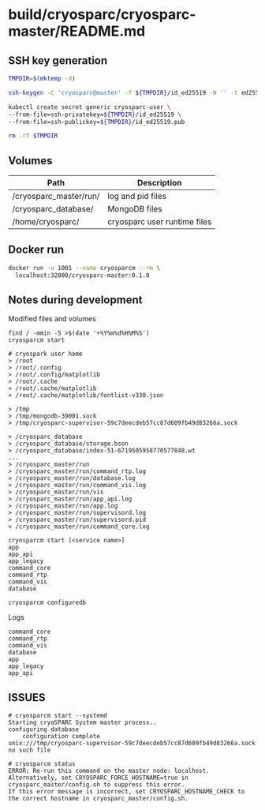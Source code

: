 # build/cryosparc/cryosparc-master/README.md

## SSH key generation

```bash
TMPDIR=$(mktemp -d)

ssh-keygen -C 'cryosparc@master' -f ${TMPDIR}/id_ed25519 -N '' -t ed25519

kubectl create secret generic cryosparc-user \
--from-file=ssh-privatekey=${TMPDIR}/id_ed25519 \
--from-file=ssh-publickey=${TMPDIR}/id_ed25519.pub

rm -rf $TMPDIR
```

## Volumes
| Path | Description |
| ---- | ----------- |
| /cryosparc_master/run/ | log and pid files |
| /cryosparc_database/   | MongoDB files |
| /home/cryosparc/       | cryosparc user runtime files |

## Docker run

```bash
docker run -u 1001 --name cryosparcm --rm \
  localhost:32000/cryosparc-master:0.1.0
```

## Notes during development

Modified files and volumes

```
find / -mmin -5 >$(date '+%Y%m%d%H%M%S')
cryosparcm start

# cryospark user home
> /root
> /root/.config
> /root/.config/matplotlib
> /root/.cache
> /root/.cache/matplotlib
> /root/.cache/matplotlib/fontlist-v330.json

> /tmp
> /tmp/mongodb-39001.sock
> /tmp/cryosparc-supervisor-59c7deecdeb57cc87d609fb49d83266a.sock

> /cryosparc_database
> /cryosparc_database/storage.bson
> /cryosparc_database/index-51-6719505958770577848.wt
...
> /cryosparc_master/run
> /cryosparc_master/run/command_rtp.log
> /cryosparc_master/run/database.log
> /cryosparc_master/run/command_vis.log
> /cryosparc_master/run/vis
> /cryosparc_master/run/app_api.log
> /cryosparc_master/run/app.log
> /cryosparc_master/run/supervisord.log
> /cryosparc_master/run/supervisord.pid
> /cryosparc_master/run/command_core.log
```

```
cryosparcm start [<service name>]
app
app_api
app_legacy
command_core
command_rtp
command_vis
database

cryosparcm configuredb
```

Logs
```
command_core 
command_rtp
command_vis 
database 
app
app_legacy
app_api
```

## ISSUES

```
# cryosparcm start --systemd
Starting cryoSPARC System master process..
configuring database
    configuration complete
unix:///tmp/cryosparc-supervisor-59c7deecdeb57cc87d609fb49d83266a.sock no such file
```

```
# cryosparcm status
ERROR: Re-run this command on the master node: localhost.
Alternatively, set CRYOSPARC_FORCE_HOSTNAME=true in cryosparc_master/config.sh to suppress this error.
If this error message is incorrect, set CRYOSPARC_HOSTNAME_CHECK to the correct hostname in cryosparc_master/config.sh.
```
